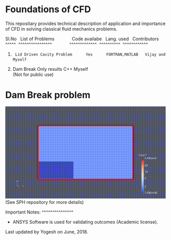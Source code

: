 # Foundations of CFD </br>


This repositary provides technical description of application and importance of CFD in solving classical fluid mechanics problems.</br>

Sl.No &nbsp; List of Problems &nbsp; &nbsp; &nbsp; &nbsp; &nbsp;&nbsp;&nbsp;&nbsp;&nbsp;Code availabe	&nbsp;&nbsp;Lang. used&nbsp;&nbsp; Contributors	</br>
^^^^^ &nbsp;^^^^^^^^^^^^^^^^ &nbsp;&nbsp;&nbsp;&nbsp;&nbsp;&nbsp; &nbsp; &nbsp; &nbsp; ^^^^^^^^^^^^^&nbsp;&nbsp;^^^^^^^^^^&nbsp;&nbsp;^^^^^^^^^^^^
1)  	Lid Driven Cavity Problem      Yes		FORTRAN,MATLAB	 Vijay and Myself 
2)	Dam Break		    Only results		C++	    Myself </br>
				 (Not for public use)    
				     
# Dam Break problem 
![demo](DamBreak.gif) 			     
(See SPH repository for more details)			    
      	   

Important Notes:
^^^^^^^^^^^^^^^
* ANSYS Software is used for validating outcomes (Academic license).

Last updated by Yogesh on June, 2018.















	





